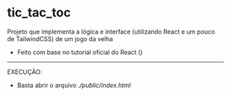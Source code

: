 # tic_tac_toc

Projeto que implementa a lógica e interface (utilizando React e um pouco de TailwindCSS) de um jogo da velha

- Feito com base no tutorial oficial do React ()

***

EXECUÇÃO:

- Basta abrir o arquivo *./public/index.html*